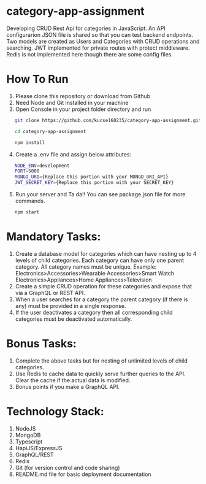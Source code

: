 # category-app-assignment
Developing CRUD Rest Api for categories in JavaScript. An API configurarion JSON file is shared so that you can test backend endpoints. Two models are created as Users and Categories with CRUD operations and searching. JWT implemented for private routes with protect middleware. Redis is not implemented here though there are some config files. 

# How To Run
1. Please clone this repository or download from Github
2. Need Node and Git installed in your machine
3. Open Console in your project folder directory and run 

```sh
   git clone https://github.com/kucse160235/category-app-assignment.git
```
```sh
   cd category-app-assignment
```
```sh
   npm install
```
4. Create a .env file and assign below attributes:
```sh
   NODE_ENV=development
   PORT=5000
   MONGO_URI={Replace this portion with your MONGO_URI_API}
   JWT_SECRET_KEY={Replace this portion with your SECRET_KEY}
```

5. Run your server and Ta da!! You can see package.json file for more commands.
```sh
   npm start
```

# Mandatory Tasks:
1. Create a database model for categories which can have nesting up to 4 levels of
child categories. Each category can have only one parent category. All category
names must be unique. Example:
Electronics>Accessories>Wearable Accessories>Smart Watch
Electronics>Appliances>Home Appliances>Television
2. Create a simple CRUD operation for these categories and expose that via a
GraphQL or REST API.
3. When a user searches for a category the parent category (if there is any) must be
provided in a single response.
4. If the user deactivates a category then all corresponding child categories must be
deactivated automatically.

# Bonus Tasks:
1. Complete the above tasks but for nesting of unlimited levels of child categories.
2. Use Redis to cache data to quickly serve further queries to the API. Clear the cache
if the actual data is modified.
3. Bonus points if you make a GraphQL API.

# Technology Stack:
1. NodeJS
2. MongoDB
3. Typescript
4. HapiJS/ExpressJS
5. GraphQL/REST
6. Redis
7. Git (for version control and code sharing)
8. README.md file for basic deployment documentation
